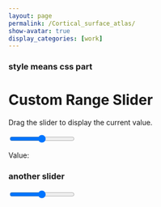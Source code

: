 ```yaml
---
layout: page
permalink: /Cortical_surface_atlas/
show-avatar: true
display_categories: [work]
---
```


### style means css part
<html>
<head>
<meta name="viewport" content="width=device-width, initial-scale=1">
<style>
.slidecontainer {
  width: 100%;
}

.slider {
  -webkit-appearance: none;
  width: 80%;
  height: 25px;
  background: #d3d3d3;
  outline: none;
  opacity: 0.7;
  -webkit-transition: .2s;
  transition: opacity .2s;
}

.slider:hover {
  opacity: 1;
}

.slider::-webkit-slider-thumb {
  -webkit-appearance: none;
  appearance: none;
  width: 25px;
  height: 25px;
  background: #04AA6D;
  cursor: pointer;
}

.slider::-moz-range-thumb {
  width: 25px;
  height: 25px;
  background: #04AA6D;
  cursor: pointer;
}

.slider input[type="range"] {
-webkit-appearance:none !important;
width: 70%;
height: 2px;
background: black;
border: none;
outline: none;
}
.slider input[type="range"]::-webkit-slider-thumb {
-webkit-appearance: none !important;
width: 30px;
height:30px;
background: black;
border: 2px solid black;
border-radius: 50%;
cursor: pointer;
}
.slider input[type="range"]::-webkit-slider-thumb:hover {
background: black;
}

section {
  text-align: center;
}
figure {
  margin: 0;
}
h2 {
  position: absolute;
  color: white;
  font-size: 5em;
  font-family: sans-serif;
/*   bottom: 0; */
/*   right: 40%; */
}

section > figure {
  position: absolute;
  height: 90vh;
  display: flex;
  width: 100vw;
  justify-content: center;
}

section > figure > img {
  height: inherit;
}

section > figure {
  opacity: 0;
}

input {
  width: 20vw;
}
</style>
</head>
<body>

<h1>Custom Range Slider</h1>
<p>Drag the slider to display the current value.</p>

<div class="slidecontainer">
  <input type="range" min="1" max="100" value="50" class="slider" id="myRange">
  <p>Value: <span id="demo"></span></p>
</div>

<script>
var slider = document.getElementById("myRange");
var output = document.getElementById("demo");
output.innerHTML = slider.value;

slider.oninput = function() {
  output.innerHTML = this.value;
}
</script>

</body>

### another slider

<section class="timemachine">
<form action="">
 <input type="range" min="1" max="100" value="50" class="slider" id="myRange">
</form>
</section>

<script>
var images;
function jsonFlickrApi(data) {
  console.log(data);
  images = data.photos.photo.map(function(photo){return photo.url_z});
  image_elements = images.map(function(mg, i) {
    var img = document.createElement('img');
    img.src = mg;
    var numb = document.createElement('h2');
    // numb.textContent = i+1;
    var fig = document.createElement('figure');
    fig.appendChild(img);
    fig.appendChild(numb);
    document.querySelector('section').appendChild(fig); 
    return fig;
  });
   var slider = document.querySelector('input');
  slider.min = 0;
  slider.max = slider.value = images.length - 1;
  image_elements[slider.max].style.opacity = 1;
  // slider.step = 0.01;
  slider.addEventListener('input', function(e) {
  // console.log(Math.floor(e.target.value));
    image_elements.forEach(function(e){e.style.opacity=0;
                                       // e.style.zIndex=-100;
                                      });
    image_elements[Math.floor(e.target.value)].style.opacity = 1;
    // image_elements[Math.floor(e.target.value)].style.zIndex=100;
}); 
}
 
</script>

<script src="https://api.flickr.com/services/rest/?method=flickr.people.getPublicPhotos&api_key=603db98e0031fb25a3e3a6fc44502683&user_id=25053835@N03&per_page=50&format=json&extras=description,license,date_upload,date_taken,owner_name,icon_server,original_format,last_update,geo,tags,machine_tags,o_dims,views,media,path_alias,url_sq,url_t,url_s,url_q,url_m,url_n,url_z,url_c,url_l,url_o">
</script>
</html>





























